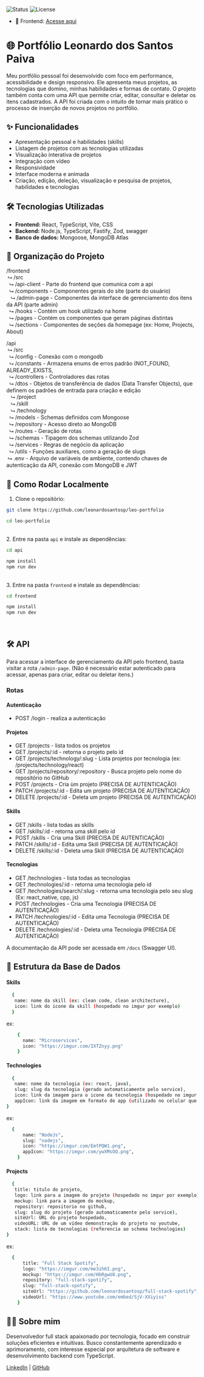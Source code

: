 ![Status](https://img.shields.io/badge/status-completo-green)
![License](https://img.shields.io/badge/license-MIT-blue)

- 🔗 Frontend: [Acesse aqui](https://leo-portfolio-three.vercel.app/)

# 🌐 Portfólio Leonardo dos Santos Paiva

Meu portfólio pessoal foi desenvolvido com foco em performance, acessibilidade e design responsivo. Ele apresenta meus projetos, as tecnologias que domino, minhas habilidades e formas de contato. O projeto também conta com uma API que permite criar, editar, consultar e deletar os itens cadastrados. A API foi criada com o intuito de tornar mais prático o processo de inserção de novos projetos no portfólio.

## ✨ Funcionalidades

- Apresentação pessoal e habilidades (skills)
- Listagem de projetos com as tecnologias utilizadas
- Visualização interativa de projetos
- Integração com vídeo
- Responsividade
- Interface moderna e animada
- Criação, edição, deleção, visualização e pesquisa de projetos, habilidades e tecnologias

## 🛠️ Tecnologias Utilizadas

- **Frontend:** React, TypeScript, Vite, CSS
- **Backend:** Node.js, TypeScript, Fastify, Zod, swagger
- **Banco de dados:**  Mongoose, MongoDB Atlas

## 📂 Organização do Projeto

  /frontend
  <br>&nbsp;⮡ /src
    <br>&nbsp;&nbsp;⮡ /api-client - Parte do frontend que comunica com a api
    <br>&nbsp;&nbsp;⮡ /components - Componentes gerais do site (parte do usuário)
      <br>&nbsp;&nbsp;&nbsp;⮡ /admin-page - Componentes da interface de gerenciamento dos itens da API (parte admin)
    <br>&nbsp;&nbsp;⮡ /hooks - Contém um hook utilizado na home
    <br>&nbsp;&nbsp;⮡ /pages - Contém os componentes que geram páginas distintas
    <br>&nbsp;&nbsp;⮡ /sections - Componentes de seções da homepage (ex: Home, Projects, About)
  <br>
  
  /api
  <br>&nbsp;⮡ /src
    <br>&nbsp;&nbsp;⮡ /config - Conexão com o mongodb
    <br>&nbsp;&nbsp;⮡ /constants - Armazena enums de erros padrão (NOT_FOUND, ALREADY_EXISTS,
    <br>&nbsp;&nbsp;⮡ /controllers - Controladores das rotas
    <br>&nbsp;&nbsp;⮡ /dtos - Objetos de transferência de dados (Data Transfer Objects), que definem os padrões de entrada para criação e edição
      <br>&nbsp;&nbsp;&nbsp;⮡ /project
      <br>&nbsp;&nbsp;&nbsp;⮡ /skill
      <br>&nbsp;&nbsp;&nbsp;⮡ /technology
    <br>&nbsp;&nbsp;⮡ /models - Schemas definidos com Mongoose
    <br>&nbsp;&nbsp;⮡ /repository - Acesso direto ao MongoDB
    <br>&nbsp;&nbsp;⮡ /routes - Geração de rotas
    <br>&nbsp;&nbsp;⮡ /schemas - Tipagem dos schemas utilizando Zod
    <br>&nbsp;&nbsp;⮡ /services - Regras de negócio da aplicação
    <br>&nbsp;&nbsp;⮡ /utils - Funções auxiliares, como a geração de slugs
  <br>&nbsp;⮡ .env - Arquivo de variáveis de ambiente, contendo chaves de autenticação da API, conexão com MongoDB e JWT

## 🚀 Como Rodar Localmente

1. Clone o repositório:
```bash
git clone https://github.com/leonardosantosp/leo-portfolio
```
```bash
cd leo-portfolio
```
<br>2. Entre na pasta `api` e instale as dependências:
```bash
cd api
```
```bash
npm install
npm run dev
```
<br>3. Entre na pasta `frontend` e instale as dependências:
```bash
cd frontend
```
```bash
npm install
npm run dev
```
<br>

## 🛠️ API

Para acessar a interface de gerenciamento da API pelo frontend, basta visitar a rota `/admin-page`.
(Não é necessário estar autenticado para acessar, apenas para criar, editar ou deletar itens.)

### Rotas

#### Autenticação

  - POST /login - realiza a autenticação

#### Projetos

  - GET /projects - lista todos os projetos
  - GET /projects/:id - retorna o projeto pelo id
  - GET /projects/technology/:slug - Lista projetos por tecnologia (ex: /projects/technology/react)
  - GET /projects/repository/:repository - Busca projeto pelo nome do repositório no GitHub
  - POST /projects - Cria ùm projeto (PRECISA DE AUTENTICAÇÃO)
  - PATCH /projects/:id - Edita um projeto (PRECISA DE AUTENTICAÇÃO)
  - DELETE /projects/:id - Deleta um projeto (PRECISA DE AUTENTICAÇÃO)

#### Skills

  - GET /skills - lista todas as skills
  - GET /skills/:id - retorna uma skill pelo id
  - POST /skills - Cria uma Skill (PRECISA DE AUTENTICAÇÃO)
  - PATCH /skills/:id - Edita uma Skill (PRECISA DE AUTENTICAÇÃO)
  - DELETE /skills/:id - Deleta uma Skill (PRECISA DE AUTENTICAÇÃO)

#### Tecnologias

  - GET /technologies - lista todas as tecnologias
  - GET /technologies/:id - retorna uma tecnologia pelo id
  - GET /technologies/search/:slug - retorna uma tecnologia pelo seu slug (Ex: react_native, cpp, js)
  - POST /technologies - Cria uma Tecnologia (PRECISA DE AUTENTICAÇÃO)
  - PATCH /technologies/:id - Edita uma Tecnologia  (PRECISA DE AUTENTICAÇÃO)
  - DELETE /technologies/:id - Deleta uma Tecnologia  (PRECISA DE AUTENTICAÇÃO)


A documentação da API pode ser acessada em `/docs` (Swagger UI).

## 🧠 Estrutura da Base de Dados

#### Skills

  ```bash
    {
     name: nome da skill (ex: clean code, clean architecture),
     icon: link do icone da skill (hospedado no imgur por exemplo)
    }
  ```

   ex:

```bash
    {
      name: "Microservices",
      icon: "https://imgur.com/IXTZnyy.png"
    }
```

#### Technologies

  ```bash
    {
     name: nome da tecnologia (ex: react, java),
     slug: slug da tecnologia (gerado automaticamente pelo service),
     icon: link da imagem para o icone da tecnologia (hospedado no imgur por exemplo),
     appIcon: link da imagem em formato de app (utilizado no celular que tem na home em que cada "aplicativo" é uma tecnlogia) para o icone da tecnlogia (hospedado no imgur por exemplo),
  }
  ```

ex:

```bash
  {
      name: "NodeJs",
      slug: "nodejs",
      icon: "https://imgur.com/EmtPQW1.png",
      appIcon: "https://imgur.com/ywXMsOQ.png",
    }
```
    

#### Projects

  ```bash
    {
     title: titulo do projeto,
     logo: link para a imagem do projeto (hospedado no imgur por exemplo),
     mockup: link para a imagem do mockup,
     repository: repositorio no github,
     slug: slug do projeto (gerado automaticamente pelo service),
     siteUrl: URL do projeto hospedado,
     videoURL: URL de um vídeo demonstração do projeto no youtube,
     stack: lista de tecnologias (referencia ao schema technologies)
  }
```
ex:

```bash
  {
      title: "Full Stack Spotify",
      logo: "https://imgur.com/me3ih6I.png",
      mockup: "https://imgur.com/HbRgwU8.png",
      repository: "full-stack-spotify",
      slug: "full-stack-spotify",
      siteUrl: "https://github.com/leonardosantosp/full-stack-spotify",
      videoUrl: "https://www.youtube.com/embed/SjV-XXiyiss"
    }
```

    

## 🙋‍♂️ Sobre mim

Desenvolvedor full stack apaixonado por tecnologia, focado em construir soluções eficientes e intuitivas. Busco constantemente aprendizado e aprimoramento, com interesse especial por arquitetura de software e desenvolvimento backend com TypeScript.

[LinkedIn](https://linkedin.com/in/leonardospaiva) | [GitHub](https://github.com/leonardosantosp)
